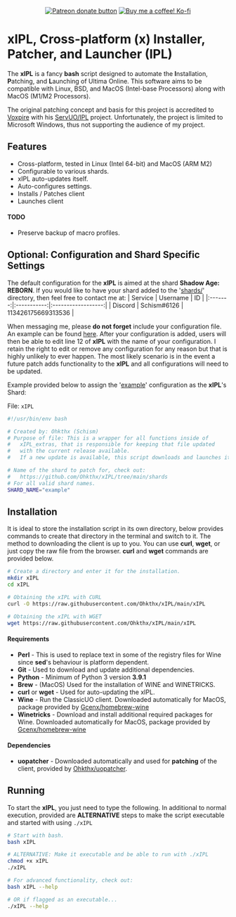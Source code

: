 <p align="center">
    <a href="https://patreon.com/ohkthx" title="Donate to this project using Patreon">
        <img src="https://img.shields.io/badge/patreon-donate-red.svg?style=for-the-badge&logo=patreon"
            alt="Patreon donate button"></a>
    <a href="https://ko-fi.com/G2G0J79MY" title="Donate to this project using Ko-fi">
        <img src="https://img.shields.io/badge/kofi-donate-ffffff.svg?style=for-the-badge&logo=kofi"
            alt="Buy me a coffee! Ko-fi"></a>
</p>

# xIPL, Cross-platform (x) Installer, Patcher, and Launcher (IPL)

The **xIPL** is a fancy **bash** script designed to automate the **I**nstallation, **P**atching, and **L**aunching of Ultima Online. This software aims to be compatible with Linux, BSD, and MacOS (Intel-base Processors) along with MacOS (M1/M2 Processors).

The original patching concept and basis for this project is accredited to [Voxpire](https://github.com/Voxpire) with his [ServUO/IPL](https://www.servuo.com/archive/all-in-one-installer-patcher-launcher-ipl.1724/) project. Unfortunately, the project is limited to Microsoft Windows, thus not supporting the audience of my project.

## Features
- Cross-platform, tested in Linux (Intel 64-bit) and MacOS (ARM M2)
- Configurable to various shards.
- xIPL auto-updates itself.
- Auto-configures settings.
- Installs / Patches client
- Launches client

#### TODO
- Preserve backup of macro profiles.

## Optional: Configuration and Shard Specific Settings

The default configuration for the **xIPL** is aimed at the shard **Shadow Age: REBORN**. If you would like to have your shard added to the '[shards/](https://github.com/Ohkthx/xIPL/tree/main/shards)' directory, then feel free to contact me at:
| Service | Username    | ID                 |
|:-------:|:-----------:|:------------------:|
| Discord | Schism#6126 | 113426175669313536 |
 
When messaging me, please __**do not forget**__ include your configuration file. An example can be found [here](https://github.com/Ohkthx/xIPL/blob/main/shards/example). After your configuration is added, users will then be able to edit line 12 of **xIPL** with the name of your configuration. I retain the right to edit or remove any configuration for any reason but that is highly unlikely to ever happen. The most likely scenario is in the event a future patch adds functionality to the **xIPL** and all configurations will need to be updated.

Example provided below to assign the '[example](https://github.com/Ohkthx/xIPL/blob/main/shards/example)' configuration as the **xIPL**'s Shard:

File: `xIPL`
```bash
#!/usr/bin/env bash

# Created by: Ohkthx (Schism)
# Purpose of file: This is a wrapper for all functions inside of
#   xIPL_extras, that is responsible for keeping that file updated
#   with the current release available.
#   If a new update is available, this script downloads and launches it.

# Name of the shard to patch for, check out:
#   https://github.com/Ohkthx/xIPL/tree/main/shards
# For all valid shard names.
SHARD_NAME="example"
```

## Installation

It is ideal to store the installation script in its own directory, below provides commands to create that directory in the terminal and switch to it. The method to downloading the client is up to you. You can use **curl**, **wget**, or just copy the raw file from the browser. **curl** and **wget** commands are provided below.

```bash
# Create a directory and enter it for the installation.
mkdir xIPL
cd xIPL

# Obtaining the xIPL with CURL
curl -O https://raw.githubusercontent.com/Ohkthx/xIPL/main/xIPL

# Obtaining the xIPL with WGET
wget https://raw.githubusercontent.com/Ohkthx/xIPL/main/xIPL
```

#### Requirements

- **Perl** - This is used to replace text in some of the registry files for Wine since **sed**'s behaviour is platform dependent.
- **Git** - Used to download and update additional dependencies.
- **Python** - Minimum of Python 3 version __**3.9.1**__
- **Brew** - (MacOS) Used for the installation of WINE and WINETRICKS.
- **curl** or **wget** - Used for auto-updating the xIPL.
- **Wine** - Run the ClassicUO client. Downloaded automatically for MacOS, package provided by [Gcenx/homebrew-wine](https://github.com/Gcenx/homebrew-wine)
- **Winetricks** - Download and install additional required packages for Wine. Downloaded automatically for MacOS, package provided by [Gcenx/homebrew-wine](https://github.com/Gcenx/homebrew-wine)

#### Dependencies

- **uopatcher** - Downloaded automatically and used for **patching** of the client, provided by [Ohkthx/uopatcher](https://github.com/ohkthx/uopatcher).

## Running

To start the **xIPL**, you just need to type the following. In additional to normal execution, provided are **ALTERNATIVE** steps to make the script executable and started with using `./xIPL`
```bash
# Start with bash.
bash xIPL

# ALTERNATIVE: Make it executable and be able to run with ./xIPL
chmod +x xIPL
./xIPL

# For advanced functionality, check out:
bash xIPL --help

# OR if flagged as an executable...
./xIPL --help
```
